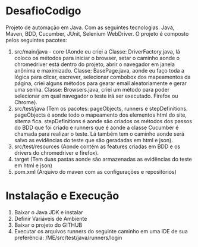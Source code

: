 # DesafioCodigo
Projeto de automação em Java. Com as seguintes tecnologias. Java, Maven, BDD, Cucumber, JUnit, Selenium WebDriver.
O projeto é composto pelos seguintes pacotes:
1. src/main/java - core (Aonde eu criei a Classe: DriverFactory.java, lá coloco os métodos para iniciar o browser, setar o caminho aonde o chromedriver está dentro do projeto, abrir o navegador em janela anônima e maximizado. Classe: BasePage.java, aonde eu faço toda a lógica para clicar, escrever, selecionar combobox dos mapeamentos da página, criei alguns métodos para gearar email aleatoriamente e gerar uma senha. Classe: Browsers.java, criei um método para poder selecionar em qual navegador o teste irá ser executado. Firefox ou Chrome).
2. src/test/java (Tem os pacotes: pageObjects, runners e stepDefinitions. pageObjects é aonde todo o mapeamento dos elementos html do site, sitema fica. stepDefinitions é aonde são criados os métodos dos passos do BDD que foi criado e runners que é aonde a classe Cucumber é chamada para realizar o teste. Lá também tem o caminho aonde será salvo as evidências do teste que são geradadas em html e json).
3. src/test/resources (Aonde contém as features criadas em BDD e os drivers do chromedriver e firefox).
4. target (Tem duas pastas aonde são armazenadas as evidências do teste em html e json)
5. pom.xml (Arquivo do maven com as configurações e repositórios)


# Instalação e Execução
1.	Baixar o Java JDK e instalar
2.	Definir Variáveis de Ambiente
3.	Baixar o projeto do GITHUB
4.	Executar os arquivos runners do seguinte caminho em uma IDE de sua preferência: /ME/src/test/java/runners/login

